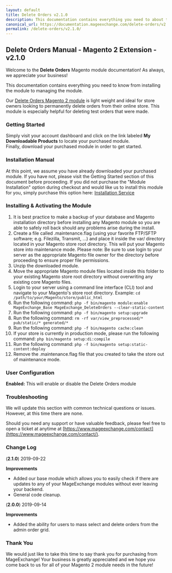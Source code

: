 ```yaml
---
layout: default
title: Delete Orders v2.1.0
description: This documentation contains everything you need to about the Magento 2 Delete Orders module from installing & managing this extension.
canonical_url: https://documentation.mageexchange.com/delete-orders/v2.1.0/
permalink: /delete-orders/v2.1.0/
---
```


## Delete Orders Manual - Magento 2 Extension - v2.1.0
Welcome to the **Delete Orders** Magento module documentation! As always, we appreciate your business!

This documentation contains everything you need to know from installing the module to managing the module.

Our [Delete Orders Magento 2 module](https://www.mageexchange.com/delete-orders-magento-2) is light weight and ideal for store owners looking to permanently delete orders from their online store. This module is especially helpful for deleting test orders that were made.


### Getting Started
Simply visit your account dashboard and click on the link labeled **My Downloadable Products** to locate your purchased module. Finally, download your purchased module in order to get started.


### Installation Manual
At this point, we assume you have already downloaded your purchased module. If you have not, please visit the Getting Started section of this document before proceeding. If you did not purchase the "Module Installation" option during checkout and would like us to install this module for you, simply purchase this option here: [Installation Service](https://www.mageexchange.com/module-installation-service-magento-2)


### Installing & Activating the Module
1. It is best practice to make a backup of your database and Magento installation directory before installing any Magento module so you are able to safely roll back should any problems arise during the install.
2. Create a file called .maintenance.flag (using your favorite FTP/SFTP software; e.g. Filezilla, Transmit, ...) and place it inside the var/ directory located in your Magento store root directory. This will put your Magento store into maintenance mode. Please note: Be sure to use login to your server as the appropriate Magento file owner for the directory before proceeding to ensure proper file permissions.
3. Unzip the downloaded module.
4. Move the appropriate Magento module files located inside this folder to your existing Magento store root directory without overwriting any existing core Magento files.
5. Login to your server using a command line interface (CLI) tool and navigate to your Magento's store root directory. Example: ```cd /path/to/your/Magento/store/public_html```
6. Run the following command: ```php -f bin/magento module:enable MageExchange_Base MageExchange_DeleteOrders --clear-static-content```
7. Run the following command:
```php -f bin/magento setup:upgrade```
8. Run the following command: ```rm -rf var/view_preprocessed/* pub/static/* generated/*```
9. Run the following command: ```php -f bin/magento cache:clean```
10. If your store is currently in production mode, please run the following command: ```php bin/magento setup:di:compile```
11. Run the following command: ```php -f bin/magento setup:static-content:deploy```
12. Remove the .maintenance.flag file that you created to take the store out of maintenance mode.


### User Configuration
**Enabled:** This will enable or disable the Delete Orders module


### Troubleshooting
We will update this section with common technical questions or issues. However, at this time there are none.

Should you need any support or have valuable feedback, please feel free to open a ticket at anytime at [https://www.mageexchange.com/contact](https://www.mageexchange.com/contact/).   
    
    
### Change Log
(**2.1.0**) 2019-09-22    
    
**Improvements**   
- Added our base module which allows you to easily check if there are updates to any of your MageExchange modules without ever leaving your backend.    
- General code cleanup.    
    
    
(**2.0.0**) 2019-09-14    
    
**Improvements**   
- Added the ability for users to mass select and delete orders from the admin order grid.    


### Thank You
We would just like to take this time to say thank you for purchasing from MageExchange! Your business is greatly appreciated and we hope you come back to us for all of your Magento 2 module needs in the future!
